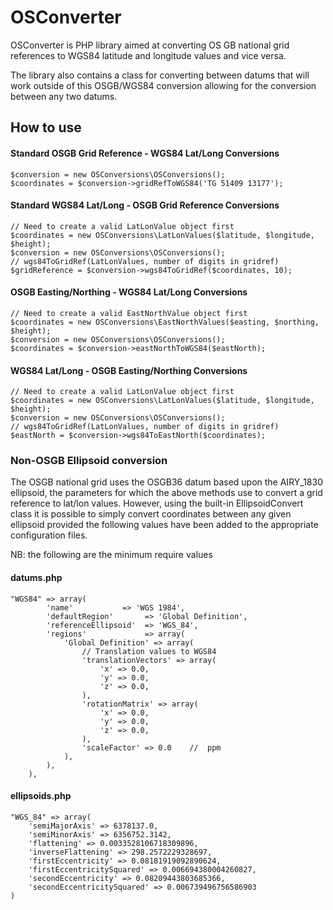 OSConverter
===========

OSConverter is PHP library aimed at converting OS GB national grid references to WGS84 latitude and longitude values and vice versa.

The library also contains a class for converting between datums that will work outside of this OSGB/WGS84 conversion allowing for the conversion between any two datums.

## How to use

#### Standard OSGB Grid Reference - WGS84 Lat/Long Conversions

	$conversion = new OSConversions\OSConversions();
    $coordinates = $conversion->gridRefToWGS84('TG 51409 13177');


#### Standard WGS84 Lat/Long - OSGB Grid Reference Conversions

	// Need to create a valid LatLonValue object first
	$coordinates = new OSConversions\LatLonValues($latitude, $longitude, $height);
	$conversion = new OSConversions\OSConversions();
	// wgs84ToGridRef(LatLonValues, number of digits in gridref)
    $gridReference = $conversion->wgs84ToGridRef($coordinates, 10);

#### OSGB Easting/Northing - WGS84 Lat/Long Conversions
	
	// Need to create a valid EastNorthValue object first
	$coordinates = new OSConversions\EastNorthValues($easting, $northing, $height);
	$conversion = new OSConversions\OSConversions();
	$coordinates = $conversion->eastNorthToWGS84($eastNorth);

#### WGS84 Lat/Long - OSGB Easting/Northing Conversions

	// Need to create a valid LatLonValue object first
	$coordinates = new OSConversions\LatLonValues($latitude, $longitude, $height);
	$conversion = new OSConversions\OSConversions();
	// wgs84ToGridRef(LatLonValues, number of digits in gridref)
    $eastNorth = $conversion->wgs84ToEastNorth($coordinates);

### Non-OSGB Ellipsoid conversion
The OSGB national grid uses the OSGB36 datum based upon the AIRY_1830 ellipsoid, the parameters for which the above methods use to convert a grid reference to lat/lon values. However, using the built-in EllipsoidConvert class it is possible to simply convert coordinates between any given ellipsoid provided the following values have been added to the appropriate configuration files.

NB: the following are the minimum require values
#### datums.php

	"WGS84" => array(
            'name'           => 'WGS 1984',
            'defaultRegion'       => 'Global Definition',
            'referenceEllipsoid'  => 'WGS_84',
            'regions'             => array(
                'Global Definition' => array(
                	// Translation values to WGS84
                    'translationVectors' => array(
                        'x' => 0.0,
                        'y' => 0.0,
                        'z' => 0.0,
                    ),
                    'rotationMatrix' => array(
                        'x' => 0.0,
                        'y' => 0.0,
                        'z' => 0.0,
                    ),
                    'scaleFactor' => 0.0    //  ppm
                ),
            ),
        ),

#### ellipsoids.php

	"WGS_84" => array(
		'semiMajorAxis' => 6378137.0,
		'semiMinorAxis' => 6356752.3142,
		'flattening' => 0.0033528106718309896,
		'inverseFlattening' => 298.2572229328697,
		'firstEccentricity' => 0.08181919092890624,
		'firstEccentricitySquared' => 0.006694380004260827,
		'secondEccentricity' => 0.08209443803685366,
		'secondEccentricitySquared' => 0.006739496756586903
	)
